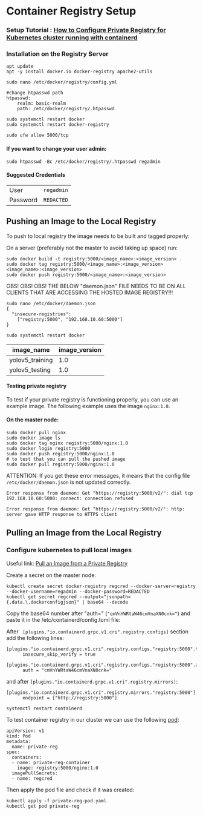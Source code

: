 # Container Registry Setup

### Setup Tutorial : [How to Configure Private Registry for Kubernetes cluster running with containerd](https://mrzik.medium.com/how-to-configure-private-registry-for-kubernetes-cluster-running-with-containerd-cf74697fa382)

### Installation on the Registry Server

```
apt update
apt -y install docker.io docker-registry apache2-utils
```

```
sudo nano /etc/docker/registry/config.yml

#change htpasswd path
htpasswd:
    realm: basic-realm
    path: /etc/docker/registry/.htpasswd
```

```
sudo systemctl restart docker
sudo systemctl restart docker-registry

sudo ufw allow 5000/tcp
```

#### If you want to change your user admin:

```
sudo htpasswd -Bc /etc/docker/registry/.htpasswd regadmin
```

#### Suggested Credentials

|          |            |
| -------- | ---------- |
| User     | `regadmin` |
| Password | `REDACTED` |

## Pushing an Image to the Local Registry

To push to local registry the image needs to be built and tagged properly:

On a server (preferably not the master to avoid taking up space) run:

```
sudo docker build -t registry:5000/<image_name>:<image_version> .
sudo docker tag registry:5000/<image_name>:<image_version> <image_name>:<image_version>
sudo docker push registry:5000/<image_name>:<image_version>
```

OBS! OBS! OBS! THE BELOW "daemon.json" FILE NEEDS TO BE ON ALL CLIENTS THAT ARE ACCESSING
THE HOSTED IMAGE REGISTRY!!!

```
sudo nano /etc/docker/daemon.json
{
  "insecure-registries":
    ["registry:5000", "192.168.10.60:5000"]
}

sudo systemctl restart docker
```

| image_name      | image_version |
| --------------- | ------------- |
| yolov5_training | 1.0           |
| yolov5_testing  | 1.0           |

#### Testing private registry

To test if your private registry is functioning properly, you can use an example image. The following example uses the image `nginx:1.0`.

#### On the master node:

```
sudo docker pull nginx
sudo docker image ls
sudo docker tag nginx registry:5000/nginx:1.0
sudo docker login registry:5000
sudo docker push registry:5000/nginx:1.0
# to test that you can pull the pushed image
sudo docker pull registry:5000/nginx:1.0
```

ATTENTION:
If you get these error messages, it means that the config file `/etc/docker/daemon.json` is not updated correctly.

```
Error response from daemon: Get "https://registry:5000/v2/": dial tcp 192.168.10.60:5000: connect: connection refused

Error response from daemon: Get "https://registry:5000/v2/": http: server gave HTTP response to HTTPS client
```

## Pulling an Image from the Local Registry

### Configure kubernetes to pull local images

Useful link: [Pull an Image from a Private Registry](https://kubernetes.io/docs/tasks/configure-pod-container/pull-image-private-registry/#log-in-to-docker)

Create a secret on the master node:

```
kubectl create secret docker-registry regcred --docker-server=registry --docker-username=regadmin --docker-password=REDACTED
kubectl get secret regcred --output="jsonpath={.data.\.dockerconfigjson}" | base64 --decode
```

Copy the base64 number after "auth=" (`"cmVnYWRtaW46cmVnaXN0cnk="`) and paste it in the /etc/containerd/config.toml file:

After ` [plugins."io.containerd.grpc.v1.cri".registry.configs]` section add the following lines:

```
[plugins."io.containerd.grpc.v1.cri".registry.configs."registry:5000".tls]
      insecure_skip_verify = true
    [plugins."io.containerd.grpc.v1.cri".registry.configs."registry:5000".auth]
      auth = "cmVnYWRtaW46cmVnaXN0cnk="
```

and after `[plugins."io.containerd.grpc.v1.cri".registry.mirrors]`:

```
[plugins."io.containerd.grpc.v1.cri".registry.mirrors."registry:5000"]
      endpoint = ["http://registry:5000"]
```

```
systemctl restart containerd
```

To test container registry in our cluster we can use the following [pod](/containerRegistry/private-reg-pod.yaml):

```
apiVersion: v1
kind: Pod
metadata:
  name: private-reg
spec:
  containers:
  - name: private-reg-container
    image: registry:5000/nginx:1.0
  imagePullSecrets:
  - name: regcred
```

Then apply the pod file and check if it was created:

```
kubectl apply -f private-reg-pod.yaml
kubectl get pod private-reg
```
